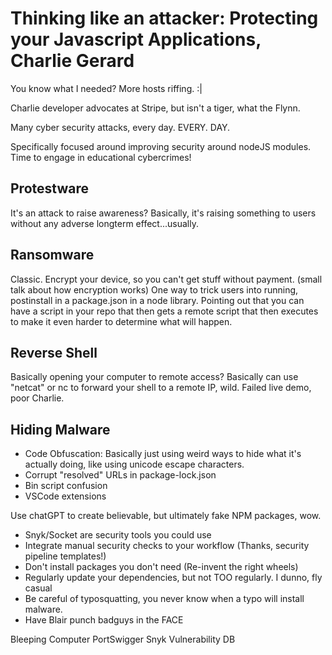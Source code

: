 # Thinking like an attacker: Protecting your Javascript Applications, Charlie Gerard

You know what I needed? More hosts riffing. :|

Charlie developer advocates at Stripe, but isn't a tiger, what the Flynn. 

Many cyber security attacks, every day. EVERY. DAY. 

Specifically focused around improving security around nodeJS modules. Time to engage in educational cybercrimes! 

## Protestware
It's an attack to raise awareness? Basically, it's raising something to users without any adverse longterm effect...usually.

## Ransomware
Classic. Encrypt your device, so you can't get stuff without payment. (small talk about how encryption works) One way to trick users into running, postinstall in a package.json in a node library. Pointing out that you can have a script in your repo that then gets a remote script that then executes to make it even harder to determine what will happen. 

## Reverse Shell
Basically opening your computer to remote access? Basically can use "netcat" or nc to forward your shell to a remote IP, wild. 
Failed live demo, poor Charlie. 

## Hiding Malware
- Code Obfuscation: Basically just using weird ways to hide what it's actually doing, like using unicode escape characters.
- Corrupt "resolved" URLs in package-lock.json
- Bin script confusion
- VSCode extensions

Use chatGPT to create believable, but ultimately fake NPM packages, wow.

- Snyk/Socket are security tools you could use
- Integrate manual security checks to your workflow (Thanks, security pipeline templates!)
- Don't install packages you don't need (Re-invent the right wheels)
- Regularly update your dependencies, but not TOO regularly. I dunno, fly casual
- Be careful of typosquatting, you never know when a typo will install malware.
- Have Blair punch badguys in the FACE

Bleeping Computer
PortSwigger
Snyk Vulnerability DB
